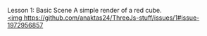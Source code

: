 Lesson 1: Basic Scene
A simple render of a red cube. 
<br>
[<img ](https://github.com/anaktas24/ThreeJs-stuff/issues/1#issue-1972956857)https://github.com/anaktas24/ThreeJs-stuff/issues/1#issue-1972956857
